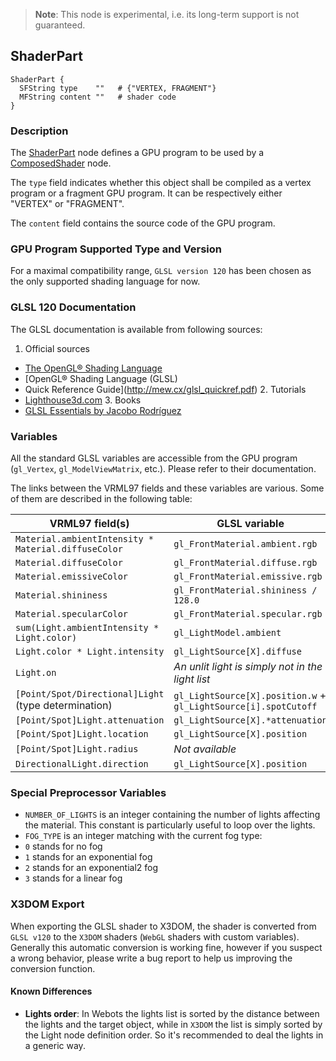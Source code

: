 > **Note**: This node is experimental, i.e. its long-term support is not guaranteed.

## ShaderPart

```
ShaderPart {
  SFString type    ""   # {"VERTEX, FRAGMENT"}
  MFString content ""   # shader code
}
```

### Description

The [ShaderPart](#shaderpart) node defines a GPU program to be used by a [ComposedShader](composedshader.md) node.

The `type` field indicates whether this object shall be compiled as a vertex program or a fragment GPU program.
It can be respectively either "VERTEX" or "FRAGMENT".

The `content` field contains the source code of the GPU program.

### GPU Program Supported Type and Version

For a maximal compatibility range, `GLSL version 120` has been chosen as the only supported shading language for now.

### GLSL 120 Documentation

The GLSL documentation is available from following sources:

1. Official sources
- [The OpenGL® Shading Language](https://www.opengl.org/registry/doc/GLSLangSpec.Full.1.20.8.pdf)
- [OpenGL® Shading Language (GLSL)
- Quick Reference Guide](http://mew.cx/glsl_quickref.pdf) 2.
Tutorials
- [Lighthouse3d.com](http://www.lighthouse3d.com/tutorials/glsl-12-tutorial/) 3.
Books
- [GLSL Essentials by Jacobo Rodríguez](https://www.amazon.com/GLSL-Essentials-Jacobo-Rodr%C3%ADguez/dp/1849698007)

### Variables

All the standard GLSL variables are accessible from the GPU program (`gl_Vertex`, `gl_ModelViewMatrix`, etc.).
Please refer to their documentation.

The links between the VRML97 fields and these variables are various.
Some of them are described in the following table:

| VRML97 field(s)                                      | GLSL variable                                                   |
| ---------------------------------------------------- | --------------------------------------------------------------- |
| `Material.ambientIntensity * Material.diffuseColor`  | `gl_FrontMaterial.ambient.rgb`                                  |
| `Material.diffuseColor`                              | `gl_FrontMaterial.diffuse.rgb`                                  |
| `Material.emissiveColor`                             | `gl_FrontMaterial.emissive.rgb`                                 |
| `Material.shininess`                                 | `gl_FrontMaterial.shininess / 128.0`                            |
| `Material.specularColor`                             | `gl_FrontMaterial.specular.rgb`                                 |
| `sum(Light.ambientIntensity * Light.color)`          | `gl_LightModel.ambient`                                         |
| `Light.color * Light.intensity`                      | `gl_LightSource[X].diffuse`                                     |
| `Light.on`                                           | *An unlit light is simply not in the light list*                |
| `[Point/Spot/Directional]Light` (type determination) | `gl_LightSource[X].position.w` + `gl_LightSource[i].spotCutoff` |
| `[Point/Spot]Light.attenuation`                      | `gl_LightSource[X].*attenuation`                                |
| `[Point/Spot]Light.location`                         | `gl_LightSource[X].position`                                    |
| `[Point/Spot]Light.radius`                           | *Not available*                                                 |
| `DirectionalLight.direction`                         | `gl_LightSource[X].position`                                    |

### Special Preprocessor Variables

- `NUMBER_OF_LIGHTS` is an integer containing the number of lights affecting the material.
This constant is particularly useful to loop over the lights.
- `FOG_TYPE` is an integer matching with the current fog type:
- `0` stands for no fog
- `1` stands for an exponential fog
- `2` stands for an exponential2 fog
- `3` stands for a linear fog

### X3DOM Export

When exporting the GLSL shader to X3DOM, the shader is converted from `GLSL v120` to the `X3DOM` shaders (`WebGL` shaders with custom variables).
Generally this automatic conversion is working fine, however if you suspect a wrong behavior, please write a bug report to help us improving the conversion function.

#### Known Differences

- **Lights order**: In Webots the lights list is sorted by the distance between the lights and the target object, while in `X3DOM` the list is simply sorted by the Light node definition order.
So it's recommended to deal the lights in a generic way.
